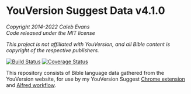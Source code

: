 # YouVersion Suggest Data v4.1.0

*Copyright 2014-2022 Caleb Evans*  
*Code released under the MIT license*

*This project is not affiliated with YouVersion, and all Bible content is
copyright of the respective publishers.*

[![Build Status](https://travis-ci.com/caleb531/youversion-suggest-data.svg?branch=master)](https://travis-ci.com/caleb531/youversion-suggest-data)
[![Coverage Status](https://coveralls.io/repos/caleb531/youversion-suggest-data/badge.svg?branch=master)](https://coveralls.io/r/caleb531/youversion-suggest-data?branch=master)

This repository consists of Bible language data gathered from the YouVersion
website, for use by my YouVersion Suggest [Chrome extension][chrome] and [Alfred
workflow][alfred].

[chrome]: https://github.com/caleb531/youversion-suggest-chrome
[alfred]: https://github.com/caleb531/youversion-suggest-alfred
